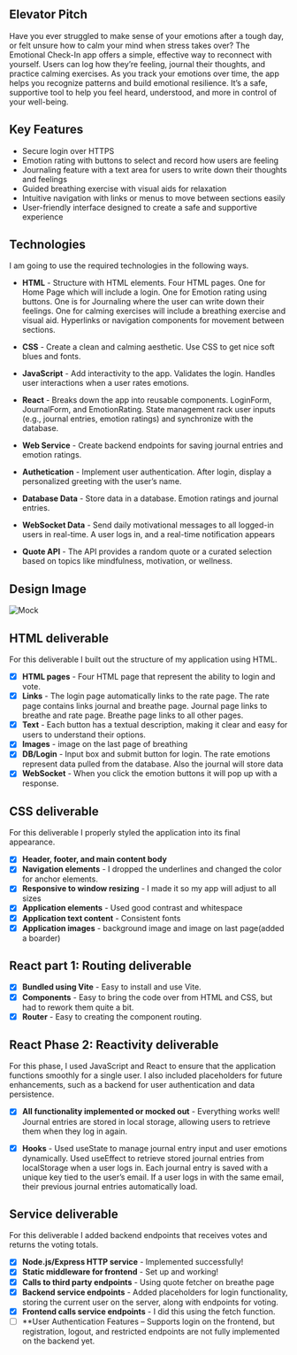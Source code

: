 ## Elevator Pitch 

Have you ever struggled to make sense of your emotions after a tough day, or felt unsure how to calm your mind when stress takes over? The Emotional Check-In app offers a simple, effective way to reconnect with yourself. Users can log how they’re feeling, journal their thoughts, and practice calming exercises. As you track your emotions over time, the app helps you recognize patterns and build emotional resilience. It’s a safe, supportive tool to help you feel heard, understood, and more in control of your well-being. 

## Key Features

- Secure login over HTTPS
- Emotion rating with buttons to select and record how users are feeling
- Journaling feature with a text area for users to write down their thoughts and feelings
- Guided breathing exercise with visual aids for relaxation
- Intuitive navigation with links or menus to move between sections easily
- User-friendly interface designed to create a safe and supportive experience


## Technologies

I am going to use the required technologies in the following ways.

- __HTML__ - Structure with HTML elements. Four HTML pages. One for Home Page which will include a login. One for Emotion rating using buttons. One is for Journaling where the user can write down their feelings. One for calming exercises will include a breathing exercise and visual aid. Hyperlinks or navigation components for movement between sections.

- __CSS__ - Create a clean and calming aesthetic. Use CSS to get nice soft blues and fonts.

- __JavaScript__ - Add interactivity to the app. Validates the login. Handles user interactions when a user rates emotions.  

- __React__ - Breaks down the app into reusable components. LoginForm, JournalForm, and EmotionRating. State management rack user inputs (e.g., journal entries, emotion ratings) and synchronize with the database.

- __Web Service__ - Create backend endpoints for saving journal entries and emotion ratings.

- __Authetication__ - Implement user authentication. After login, display a personalized greeting with the user’s name.

- __Database Data__ - Store data in a database. Emotion ratings and journal entries. 

- __WebSocket Data__ - Send daily motivational messages to all logged-in users in real-time. A user logs in, and a real-time notification appears 

- __Quote API__ -  The API provides a random quote or a curated selection based on topics like mindfulness, motivation, or wellness.



## Design Image

![Mock](image.png)
## HTML deliverable

For this deliverable I built out the structure of my application using HTML.

- [x] **HTML pages** - Four HTML page that represent the ability to login and vote.
- [x] **Links** - The login page automatically links to the rate page. The rate page contains links journal and breathe page. Journal page links to breathe and rate page. Breathe page links to all other pages.
- [x] **Text** - Each button has a textual description, making it clear and easy for users to understand their options.
- [x] **Images** - image on the last page of breathing 
- [x] **DB/Login** - Input box and submit button for login. The rate emotions represent data pulled from the database. Also the journal will store data
- [x] **WebSocket** - When you click the emotion buttons it will pop up with a response.

## CSS deliverable

For this deliverable I properly styled the application into its final appearance.

- [x] **Header, footer, and main content body**
- [x] **Navigation elements** - I dropped the underlines and changed the color for anchor elements.
- [x] **Responsive to window resizing** - I made it so my app will adjust to all sizes
- [x] **Application elements** - Used good contrast and whitespace
- [x] **Application text content** - Consistent fonts
- [x] **Application images** - background image and image on last page(added a boarder)

## React part 1: Routing deliverable

- [x] **Bundled using Vite** - Easy to install and use Vite.
- [x] **Components** - Easy to bring the code over from HTML and CSS, but had to rework them quite a bit.
- [x] **Router** - Easy to creating the component routing.

## React Phase 2: Reactivity deliverable

For this phase, I used JavaScript and React to ensure that the application functions smoothly for a single user. I also included placeholders for future enhancements, such as a backend for user authentication and data persistence.


- [x] **All functionality implemented or mocked out** - Everything works well! Journal entries are stored in local storage, allowing users to retrieve them when they log in again.
 
- [x] **Hooks** - Used useState to manage journal entry input and user emotions dynamically. Used useEffect to retrieve stored journal entries from localStorage when a user logs in. Each journal entry is saved with a unique key tied to the user’s email.
If a user logs in with the same email, their previous journal entries automatically load.

## Service deliverable

For this deliverable I added backend endpoints that receives votes and returns the voting totals.

- [x] **Node.js/Express HTTP service** - Implemented successfully!
- [x] **Static middleware for frontend** - Set up and working!
- [x] **Calls to third party endpoints** - Using quote fetcher on breathe page
- [x] **Backend service endpoints** - Added placeholders for login functionality, storing the current user on the server, along with endpoints for voting.
- [x] **Frontend calls service endpoints** - I did this using the fetch function.
- [ ] **User Authentication Features – Supports login on the frontend, but registration, logout, and restricted endpoints are not fully implemented on the backend yet.
